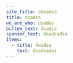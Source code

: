```yaml
---
site_title: adsadsa
title: dsadsa
we_are_who: dsadas
button_text: dsadsa
sponsor_text: dsadasdsa
items:
  - title: dasdsa
    text: dsadsadas
---
```

